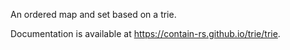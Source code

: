 An ordered map and set based on a trie.

Documentation is available at https://contain-rs.github.io/trie/trie.
